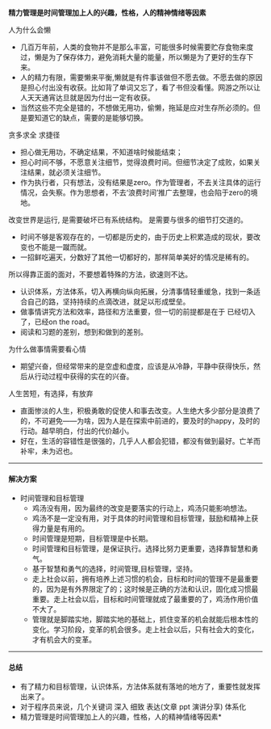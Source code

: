 **精力管理是时间管理加上人的兴趣，性格，人的精神情绪等因素**

人为什么会懒

+ 几百万年前，人类的食物并不是那么丰富，可能很多时候需要贮存食物来度过，懒是为了保存体力，避免消耗大量的能量，所以懒是为了更好的生存下来。
+ 人的精力有限，需要懒来平衡,懒就是有件事该做但不愿去做。不愿去做的原因是担心付出没有收获。比如背了单词又忘了，看了书但没看懂。网游之所以让人天天通宵达旦就是因为付出一定有收获。
+ 当然这些不完全是错的，不想做无用功，偷懒，拖延是应对生存所必须的。但是要知道它的缺点，需要的是能够切换。          

贪多求全 求捷径

+ 担心做无用功，不确定结果，不知道啥时候能结束；
+ 担心时间不够，不愿意关注细节，觉得浪费时间。但细节决定了成败，如果关注结果，就必须关注细节。
+ 作为执行者，只有想法，没有结果是zero。作为管理者，不去关注具体的运行情况，会失察。作为思想者，不去‘浪费时间’推广去整理，也会陷于zero的境地。

改变世界是运行, 是需要破坏已有系统结构。 是需要与很多的细节打交道的。  

+ 时间不够是客观存在的，一切都是历史的，由于历史上积累造成的现状，要改变也不能是一蹴而就。
+ 一招鲜吃遍天，分数好了其他一切都好的，那样简单美好的情况是稀有的。

所以得靠正面的面对，不要想着特殊的方法，欲速则不达。

+ 认识体系，方法体系，切入再横向纵向拓展，分清事情轻重缓急，找到一条适合自己的路，坚持持续的点滴改进，就足以形成壁垒。
+ 做事情讲究方法和效率，路径和方法重要，但一切的前提都是在于 已经切入了，已经on the road。
+ 阅读和习题的差别，想到和做到的差别。


为什么做事情需要看心情

+ 期望兴奋，但经常带来的是空虚和虚度，应该是从冷静，平静中获得快乐，然后从行动过程中获得的实在的兴奋。

人生苦短，有选择，有放弃

+ 直面惨淡的人生，积极勇敢的促使人和事去改变。人生绝大多少部分是浪费了的，不可避免——为啥，因为人是在探索中前进的，要及时的happy，及时的行动。越早明白，付出的代价越小。
+  好在，生活的容错性是很强的，几乎人人都会犯错，都没有做到最好。亡羊而补牢，未为迟也。


***
#### 解决方案
+ 时间管理和目标管理
  + 鸡汤没有用，因为最终的改变是要落实的行动上，鸡汤只能影响想法。
  + 鸡汤不是一定没有用，对于具体的时间管理和目标管理，鼓励和精神上获得力量是有用的。
  + 时间管理是短期，目标管理是中长期。
  + 时间管理和目标管理，是保证执行。选择比努力更重要，选择靠智慧和勇气。
  + 基于智慧和勇气的选择，时间管理,目标管理，坚持。
  + 走上社会以前，拥有培养上述习惯的机会，目标和时间的管理不是最重要的，因为是有外界限定了的；这时候是正确的方法和认识，固化成习惯最重要。走上社会以后，目标和时间管理就成了最重要的了，鸡汤作用价值不大了。
  + 管理就是脚踏实地，脚踏实地的基础上，抓住变革的机会就能后根本性的变化。学习阶段，变革的机会很多。走上社会以后，只有社会大的变化，才有机会大的变革。

***

#### 总结
+ 有了精力和目标管理，认识体系，方法体系就有落地的地方了，重要性就发挥出来了。
+ 对于程序员来说，几个关键词 深入 细致 表达(文章 ppt 演讲分享) 体系化
+ 精力管理是时间管理加上人的兴趣，性格，人的精神情绪等因素*
